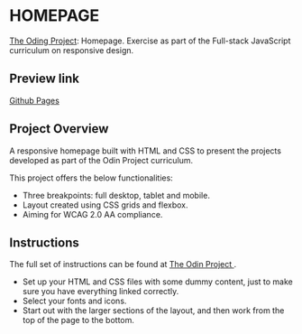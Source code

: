 # HOMEPAGE

[The Oding Project](https://www.theodinproject.com): Homepage.
Exercise as part of the Full-stack JavaScript curriculum on responsive design.

## Preview link

[Github Pages](https://auliviet.github.io/the-odin-project/homepage/)

## Project Overview

A responsive homepage built with HTML and CSS to present the projects developed as part of the Odin Project curriculum.

This project offers the below functionalities:

- Three breakpoints: full desktop, tablet and mobile.
- Layout created using CSS grids and flexbox.
- Aiming for WCAG 2.0 AA compliance.

## Instructions

The full set of instructions can be found at [The Odin Project ](https://www.theodinproject.com/lessons/node-path-advanced-html-and-css-homepage).

- Set up your HTML and CSS files with some dummy content, just to make sure you have everything linked correctly.
- Select your fonts and icons.
- Start out with the larger sections of the layout, and then work from the top of the page to the bottom.

